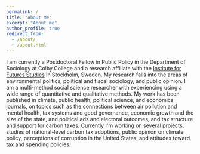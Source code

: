 ```yaml
---
permalink: /
title: "About Me"
excerpt: "About me"
author_profile: true
redirect_from: 
  - /about/
  - /about.html
---
```


I am currently a Postdoctoral Fellow in Public Policy in the Department of Sociology at Colby College and a research affiliate with the [Institute for Futures Studies](https://www.iffs.se/en/) in Stockholm, Sweden. My research falls into the areas of environmental politics, political and fiscal sociology, and public opinion. I am a multi-method social science researcher with experiencing using a wide range of quantitative and qualitative methods. My work has been published in climate, public health, political science, and economics journals, on topics such as the connections between air pollution and mental health, tax systems and good governance, economic growth and the size of the state, and political ads and electoral outcomes, and tax structure and support for carbon taxes. Currently I'm working on several projects, studies of national-level carbon tax adoptions, public opinion on climate policy, perceptions of corruption in the United States, and attitudes toward tax and spending policies. 
